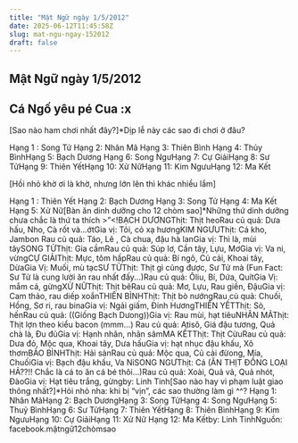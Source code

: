 ```yaml
---
title: "Mật Ngữ ngày 1/5/2012"
date: 2025-06-12T11:45:58Z
slug: mat-ngu-ngay-152012
draft: false
---
```


## Mật Ngữ ngày 1/5/2012

## Cá Ngố yêu pé Cua :x

[Sao nào ham chơi nhất đây?]*Dịp lễ này các sao đi chơi ở đâu?

 Hạng 1 : Song Tử Hạng 2: Nhân Mã Hạng 3: Thiên Bình Hạng 4: Thủy BìnhHạng 5: Bạch Dương Hạng 6: Song NgưHạng 7: Cự GiảiHạng 8: Sư TửHạng 9: Thiên YếtHạng 10: Xử NữHạng 11: Kim NgưuHạng 12: Ma Kết
 
 [Hồi nhỏ khờ ơi là khờ, nhưng lớn lên thì khác nhiều lắm]

 Hạng 1 : Thiên Yết Hạng 2: Bạch Dương Hạng 3: Song Tử Hạng 4: Ma Kết Hạng 5: Xử Nữ[Bàn ăn dinh dưỡng cho 12 chòm sao]*Những thứ dinh dưỡng chưa chắc là thứ ta thích >”<!BẠCH DƯƠNGThịt: Thịt heoRau củ quả: Dưa hấu, Nho, Cà rốt và...ớtGia vị: Tỏi, cỏ xạ hươngKIM NGƯUThịt: Cá kho, Jambon Rau củ quả: Táo, Lê , Cà chua, đậu hà lanGia vị: Thì là, mùi tâySONG TỬThịt: Gia cầmRau củ quả: Súp lơ, Cần tây, Lựu, MơGia vị: Va ni, vừngCỰ GIẢIThịt: Mực, tôm hấpRau củ quả: Bí ngô, Củ cải, Khoai tây, DừaGia Vị: Muối, mù tạcSƯ TỬThịt: Thịt gì cũng được, Sư Tử mà (Fun Fact: Sư Tử là cung lười ăn rau nhất đấy...)Rau củ quả: Ôliu, Bí, Dứa, QuítGia Vị: mắm cá, gừngXỬ NỮThịt: Thịt bêRau củ quả: Mơ, Lựu, Rau giền, ĐậuGia vị: Cam thảo, rau diếp xoắnTHIÊN BÌNHThịt: Thịt bò nướngRau củ quả: Chuối, Hồng, Sơ ri, rau binaGia vị: Ngải giấm, Đinh HươngTHIÊN YẾTThịt: Sò, hếnRau củ quả: ((Giống Bạch Dưong))Gia vị: Rau mùi, hạt tiêuNHÂN MÃThịt: Thịt lợn theo kiểu bacon (mmm...) Rau củ quả: Atisô, Giá đậu tương, Quả chà là, Đu đủGia vị: Hạnh nhân, nhân sâmMA KẾTThịt: Thịt CừuRau củ quả: Dưa đỏ, Mộc qua, Khoai tây, Dưa hấuGia vị: hạt nhục đậu khấu, Xô thơmBẢO BÌNHThịt: Hải sảnRau củ quả: Mộc qua, Củ cải đừong, Mía, ChuốiGia vị: Bạch đậu khấu, Va NiSONG NGƯThịt: Cá (ĂN THỊT ĐỒNG LOẠI HẢ??!! Chắc là cá to ăn cá bé thôi...)Rau củ quả: Xoài, Quả vả, Quả nhót, ĐàoGia vị: Hạt tiêu trắng, gừngby: Linh Tinh[Sao nào hay vi phạm luật giao thông nhất?]*Hỏi nhỏ nha: khi bị “vịn”, các sao thường làm gì ^^? Hạng 1: Nhân MãHạng 2: Bạch DươngHạng 3: Song TửHạng 4: Song NgưHạng 5: Thuỷ BìnhHạng 6: Sư TửHạng 7: Thiên YếtHạng 8: Thiên BìnhHạng 9: Kim NgưuHạng 10: Cự GiảiHạng 11: Xử Nữ Hạng 12: Ma Kếtby: Linh TinhNguồn: facebook.mậtngữ12chòmsao